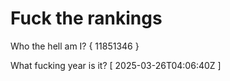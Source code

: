 # Fuck the rankings

Who the hell am I?
{ 11851346 }

What fucking year is it?
[ 2025-03-26T04:06:40Z ]
